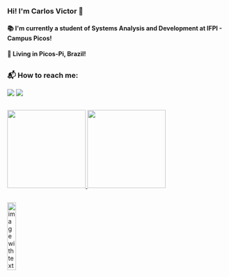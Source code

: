 ### Hi! I'm Carlos Victor 👋

<h4>
  📚 I'm currently a student of Systems Analysis and Development at IFPI - Campus Picos!
</h4>
<h4>
  🏡 Living in Picos-Pi, Brazil!
</h4>

##

<div>
  <h3>📬 How to reach me:</h3>
  <a href="mailto:carlosvictor.dev@gmail.com" target="blank"><img src="https://img.shields.io/badge/Gmail-D14836?style=for-the-badge&logo=gmail&logoColor=white" target="_blank"></a>
  <a href="https://www.linkedin.com/in/cv-leao/" target="_blank" rel="noopener noreferrer"><img src="https://img.shields.io/badge/LinkedIn-0077B5?style=for-the-badge&logo=linkedin&logoColor=white"></a>
</div>

##

<div>
  <a href="https://github.com/cv-leao">
  <img height="180em" src="https://github-readme-stats.vercel.app/api?username=cv-leao&show_icons=true&theme=tokyonight&count_private=true&include_all_commits=false"/>
  <img height="180em" src="https://github-readme-stats.vercel.app/api/top-langs/?username=cv-leao&layout=compact&count_private=true&theme=tokyonight"/>
</div>

##

<img src="https://media.tenor.com/hEOM8E4epvgAAAAC/hahaha-thats-all-folks.gif" alt="image with text: Thats All Folks!" align="left" width="20%">
